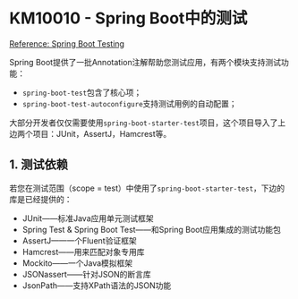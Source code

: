 # KM10010 - Spring Boot中的测试

[Reference: Spring Boot Testing](http://docs.spring.io/spring-boot/docs/current/reference/html/boot-features-testing.html)

Spring Boot提供了一批Annotation注解帮助您测试应用，有两个模块支持测试功能：

* `spring-boot-test`包含了核心项；
* `spring-boot-test-autoconfigure`支持测试用例的自动配置；

大部分开发者仅仅需要使用`spring-boot-starter-test`项目，这个项目导入了上边两个项目：JUnit，AssertJ，Hamcrest等。

## 1. 测试依赖

若您在测试范围（scope = test）中使用了`spring-boot-starter-test`，下边的库是已经提供的：

* JUnit——标准Java应用单元测试框架
* Spring Test & Spring Boot Test——和Spring Boot应用集成的测试功能包
* AssertJ——一个Fluent验证框架
* Hamcrest——用来匹配对象专用库
* Mockito——一个Java模拟框架
* JSONassert——针对JSON的断言库
* JsonPath——支持XPath语法的JSON功能



